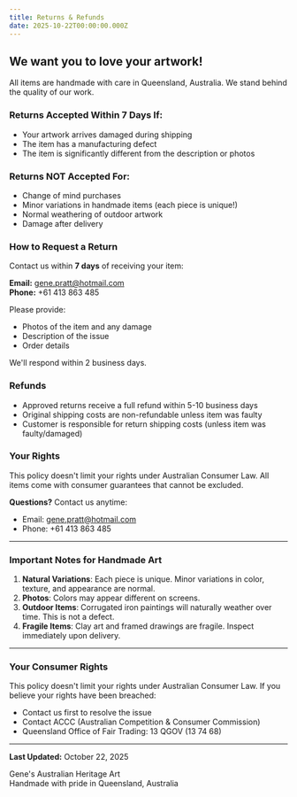 ```yaml
---
title: Returns & Refunds
date: 2025-10-22T00:00:00.000Z
---
```

## We want you to love your artwork!

All items are handmade with care in Queensland, Australia. We stand behind the quality of our work.

### Returns Accepted Within 7 Days If:

* Your artwork arrives damaged during shipping
* The item has a manufacturing defect
* The item is significantly different from the description or photos

### Returns NOT Accepted For:

* Change of mind purchases
* Minor variations in handmade items (each piece is unique!)
* Normal weathering of outdoor artwork
* Damage after delivery

### How to Request a Return

Contact us within **7 days** of receiving your item:

**Email:** gene.pratt@hotmail.com\
**Phone:** +61 413 863 485

Please provide:

* Photos of the item and any damage
* Description of the issue
* Order details

We'll respond within 2 business days.

### Refunds

* Approved returns receive a full refund within 5-10 business days
* Original shipping costs are non-refundable unless item was faulty
* Customer is responsible for return shipping costs (unless item was faulty/damaged)

### Your Rights

This policy doesn't limit your rights under Australian Consumer Law. All items come with consumer guarantees that cannot be excluded.

**Questions?** Contact us anytime:

* Email: gene.pratt@hotmail.com
* Phone: +61 413 863 485

- - -

### Important Notes for Handmade Art

1. **Natural Variations**: Each piece is unique. Minor variations in color, texture, and appearance are normal.
2. **Photos**: Colors may appear different on screens.
3. **Outdoor Items**: Corrugated iron paintings will naturally weather over time. This is not a defect.
4. **Fragile Items**: Clay art and framed drawings are fragile. Inspect immediately upon delivery.

- - -

### Your Consumer Rights

This policy doesn't limit your rights under Australian Consumer Law. If you believe your rights have been breached:

* Contact us first to resolve the issue
* Contact ACCC (Australian Competition & Consumer Commission)
* Queensland Office of Fair Trading: 13 QGOV (13 74 68)

- - -

**Last Updated:** October 22, 2025

Gene's Australian Heritage Art\
Handmade with pride in Queensland, Australia
